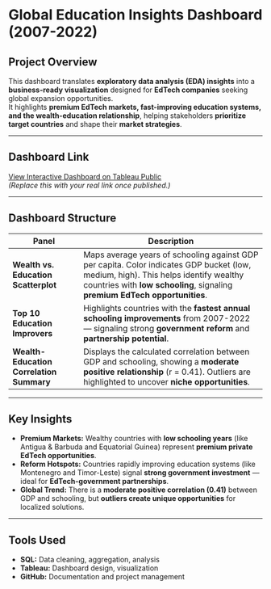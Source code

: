 # Global Education Insights Dashboard (2007-2022)

## Project Overview
This dashboard translates **exploratory data analysis (EDA) insights** into a **business-ready visualization** designed for **EdTech companies** seeking global expansion opportunities.  
It highlights **premium EdTech markets, fast-improving education systems, and the wealth-education relationship**, helping stakeholders **prioritize target countries** and shape their **market strategies**.

---

## Dashboard Link
[View Interactive Dashboard on Tableau Public](#)  
*(Replace this with your real link once published.)*

---

## Dashboard Structure
| Panel | Description |
|---|---|
| **Wealth vs. Education Scatterplot** | Maps average years of schooling against GDP per capita. Color indicates GDP bucket (low, medium, high). This helps identify wealthy countries with **low schooling**, signaling **premium EdTech opportunities**. |
| **Top 10 Education Improvers** | Highlights countries with the **fastest annual schooling improvements** from 2007-2022 — signaling strong **government reform** and **partnership potential**. |
| **Wealth-Education Correlation Summary** | Displays the calculated correlation between GDP and schooling, showing a **moderate positive relationship** (r = 0.41). Outliers are highlighted to uncover **niche opportunities**. |

---

## Key Insights
- **Premium Markets:** Wealthy countries with **low schooling years** (like Antigua & Barbuda and Equatorial Guinea) represent **premium private EdTech opportunities**.
- **Reform Hotspots:** Countries rapidly improving education systems (like Montenegro and Timor-Leste) signal **strong government investment** — ideal for **EdTech-government partnerships**.
-  **Global Trend:** There is a **moderate positive correlation (0.41)** between GDP and schooling, but **outliers create unique opportunities** for localized solutions.

---

## Tools Used
- **SQL:** Data cleaning, aggregation, analysis
- **Tableau:** Dashboard design, visualization
- **GitHub:** Documentation and project management
